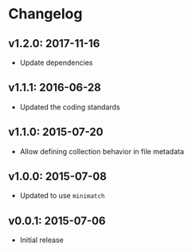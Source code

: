 # Changelog

## v1.2.0: 2017-11-16

- Update dependencies

## v1.1.1: 2016-06-28

- Updated the coding standards

## v1.1.0: 2015-07-20

- Allow defining collection behavior in file metadata

## v1.0.0: 2015-07-08

- Updated to use `minimatch`

## v0.0.1: 2015-07-06

- Initial release
